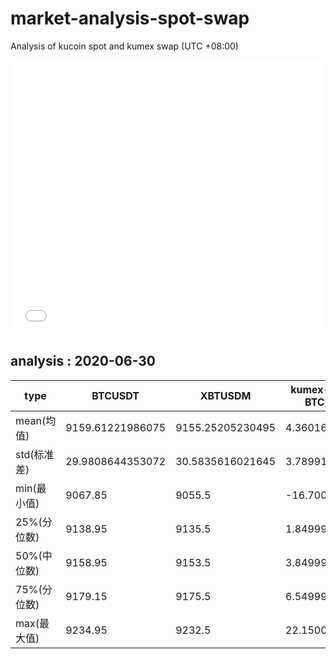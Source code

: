 # market-analysis-spot-swap
Analysis of kucoin spot and kumex swap (UTC +08:00)

<iframe width="100%" height="440" src="./data.html" frameborder="no" border="0" scrolling="no"></iframe>

## analysis : 2020-06-30

type | BTCUSDT | XBTUSDM | kumex-XBTUSDM-BTCUSDT_arb
---|---|---|---
mean(均值) | 9159.61221986075 | 9155.25205230495 | 4.36016755635001
std(标准差) | 29.9808644353072 | 30.5835616021645 | 3.7899174012893
min(最小值) | 9067.85 | 9055.5 | -16.7000000000007
25%(分位数) | 9138.95 | 9135.5 | 1.84999999999854
50%(中位数) | 9158.95 | 9153.5 | 3.84999999999855
75%(分位数) | 9179.15 | 9175.5 | 6.54999999999927
max(最大值) | 9234.95 | 9232.5 | 22.1500000000015
